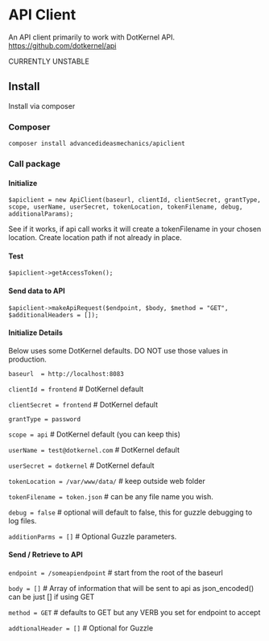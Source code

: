 # API Client #
An API client primarily to work with DotKernel API. https://github.com/dotkernel/api

CURRENTLY UNSTABLE

## Install ##
Install via composer

### Composer ###

`composer install advancedideasmechanics/apiclient`

### Call package ###

#### Initialize ####
`$apiclient = new ApiClient(baseurl, clientId, clientSecret, grantType, scope, userName, userSecret, tokenLocation, tokenFilename, debug, additionalParams);`

See if it works, if api call works it will create a tokenFilename in your chosen location. Create location path if not already in place.

#### Test ####
`$apiclient->getAccessToken();`

#### Send data to API ####

`$apiclient->makeApiRequest($endpoint, $body, $method = "GET", $additionalHeaders = []);`

#### Initialize Details ####
Below uses some DotKernel defaults. DO NOT use those values in production. 

`baseurl  = http://localhost:8083`

`clientId = frontend` # DotKernel default

`clientSecret = frontend` # DotKernel default

`grantType = password` 

`scope = api` # DotKernel default (you can keep this)

`userName = test@dotkernel.com` # DotKernel default

`userSecret = dotkernel` # DotKernel default

`tokenLocation = /var/www/data/` # keep outside web folder

`tokenFilename = token.json` # can be any file name you wish.

`debug = false` # optional will default to false, this for guzzle debugging to log files.

`additionParms = []` # Optional Guzzle parameters.

#### Send / Retrieve to API ####
`endpoint = /someapiendpoint` # start from the root of the baseurl

`body = []` # Array of information that will be sent to api as json_encoded() can be just [] if using GET

`method = GET` # defaults to GET but any VERB you set for endpoint to accept

`addtionalHeader = []` # Optional for Guzzle